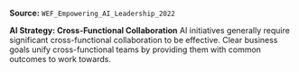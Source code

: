 **Source:** `WEF_Empowering_AI_Leadership_2022`

**AI Strategy: Cross-Functional Collaboration**
AI initiatives generally require significant cross-functional collaboration to be effective. Clear business goals unify cross-functional teams by providing them with common outcomes to work towards.
